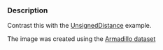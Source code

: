 ### Description
Contrast this with the [UnsignedDistance](UnsignedDistance) example.

The image was created using the [Armadillo dataset](https://github.com/lorensen/VTKExamples/blob/master/src/Testing/Data/Armadillo.ply?raw=true)
